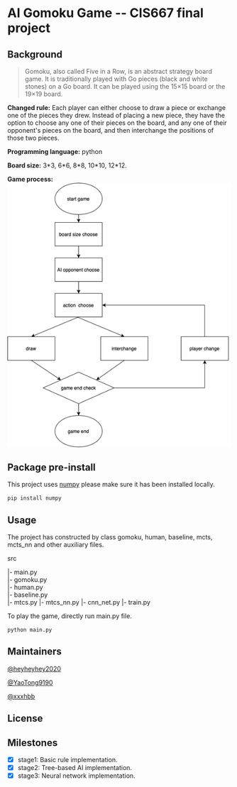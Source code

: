 
# AI Gomoku Game -- CIS667 final project


## Background

> Gomoku, also called Five in a Row, is an abstract strategy board game. It is traditionally played with Go pieces (black and white stones) on a Go board. It can be played using the 15×15 board or the 19×19 board.

**Changed rule:** Each player can either choose to draw a piece or exchange one of the pieces they drew. Instead of placing a new piece, they have the option to choose any one of their pieces on the board, and any one of their opponent's pieces on the board, and then interchange the positions of those two pieces.

**Programming language:** python

**Board size:** 3\*3, 6\*6, 8\*8, 10\*10, 12\*12.

**Game process:**
![process flowchart](https://github.com/YaoTong9190/Gomoku/blob/main/flowchart.png)

## Package pre-install

This project uses [numpy](https://numpy.org) please make sure it has been installed locally.

```
pip install numpy
```

## Usage

The project has constructed by class gomoku, human, baseline, mcts, mcts_nn and other auxiliary files.

src

|- main.py  
|- gomoku.py  
|- human.py  
|- baseline.py  
|- mtcs.py
|- mtcs_nn.py
|- cnn_net.py
|- train.py

To play the game, directly run main.py file.

```
python main.py
```


## Maintainers

[@heyheyhey2020](https://github.com/heyheyhey2020)

[@YaoTong9190](https://github.com/YaoTong9190)

[@xxxhbb](https://github.com/xxxhbb)

## License

## Milestones

- [x] stage1: Basic rule implementation.
- [x] stage2: Tree-based AI implementation.
- [x] stage3: Neural network implementation.
